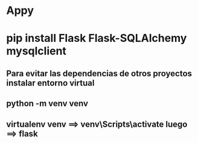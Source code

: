 # Appy
# pip install Flask Flask-SQLAlchemy mysqlclient
## Para evitar las dependencias de otros proyectos instalar entorno virtual 
## python -m venv venv
## virtualenv venv ==> venv\Scripts\activate luego ==> flask 
